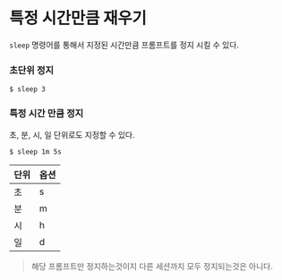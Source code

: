 # 특정 시간만큼 재우기

`sleep` 명령어를 통해서 지정된 시간만큼 프롬프트를 정지 시킬 수 있다.

### 초단위 정지
```shell
$ sleep 3
```

### 특정 시간 만큼 정지
초, 분, 시, 일 단위로도 지정할 수 있다.

```shell
$ sleep 1m 5s
```

|단위|옵션|
|-|-|
|초|s|
|분|m|
|시|h|
|일|d|

> 해당 프롬프트만 정지하는것이지 다른 세션까지 모두 정지되는것은 아니다.
